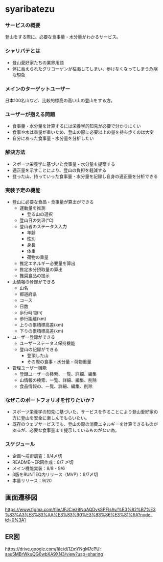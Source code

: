 # syaribatezu

### サービスの概要
登山をする際に、必要な食事量・水分量がわかるサービス。

### シャリバテとは
- 登山愛好家たちの業界用語
- 体に蓄えられたグリコーゲンが枯渇してしまい、歩けなくなってしまう危険な現象

### メインのターゲットユーザー
日本100名山など、比較的標高の高い山の登山をする方。

### ユーザーが抱える問題
- 食事量・水分量を計算するには栄養学的知見が必要で分かりにくい
- 食事や水は重量が重いため、登山の際に必要以上の量を持ち歩くのは大変
- 自分にあった食事量・水分量を分析したい

### 解決方法
- スポーツ栄養学に基づいた食事量・水分量を提案する
- 適正量を示すことにより、登山の負担を軽減する
- 登った山、持っていった食事量・水分量を記録し自身の適正量を分析できる

### 実装予定の機能
- 登山に必要な食品・食事量が算出ができる
  - 運動量を推測
    - 登る山の選択
  - 登山日の気温(℃)
  - 登山者のステータス入力
    - 年齢
    - 性別
    - 身長
    - 体重
    - 荷物の重量
  - 推定エネルギー必要量を算出
  - 推定水分摂取量の算出
  - 推奨食品の提示
- 山情報の登録ができる
  - 山名
  - 都道府県
  - コース
  - 日数
  - 歩行時間(h)
  - 歩行距離(km)
  - 上りの累積標高差(km)
  - 下りの累積標高差(km)
- ユーザー登録ができる
  - ユーザーステータス保持機能
  - 登山の記録ができる
    - 登頂した山
    - その際の食事・水分量・荷物重量
- 管理ユーザー機能
  - 登録ユーザーの検索、一覧、詳細、編集
  - 山情報の検索、一覧、詳細、編集、削除
  - 食品情報の、一覧、詳細、編集、削除

### なぜこのポートフォリオを作りたいか？
- スポーツ栄養学の知見に基づいた、サービスを作ることにより登山愛好家の方に登山を安全に楽しんでもらいたい。
- 既存のウェブサービスでも、登山の際の消費エネルギーを計算できるものがあるが、必要な食事量まで提示しているものがない為。

### スケジュール
  - 企画〜技術調査：8/4〆切
  - README〜ER図作成：8/7 〆切
  - メイン機能実装：8/8 - 9/6
  - β版をRUNTEQ内リリース（MVP）：9/7〆切
  - 本番リリース：9/20

## 画面遷移図
https://www.figma.com/file/JFJCiez8NqAQDvkSPFIsAv/%E3%82%B7%E3%83%A3%E3%83%AA%E3%83%90%E3%83%86%E3%81%9A?node-id=0%3A1

## ER図
https://drive.google.com/file/d/1ZmYNgM7ePU-sau5MBrWkuQG6wbXA9XN3/view?usp=sharing
